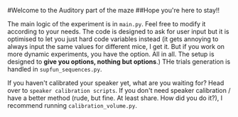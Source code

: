 #Welcome to the Auditory part of the maze
##Hope you're here to stay!!



The main logic of the experiment is in `main.py`. Feel free to modify it according to your needs. The code is designed to ask for user input but it is optimised to let you just hard code variables instead (it gets annoying to always input the same values for different mice, I get it. But if you work on more dynamic experiments, you have the option. All in all. The setup is designed to **give you options, nothing but options**.) 
THe trials generation is handled in `supfun_sequences.py`. 

If you haven't calibrated your speaker yet, what are you waiting for? Head over to `speaker calibration scripts`. 
If you don't need speaker calibration / have a better method (rude, but fine. At least share. How did you do it?), I recommend running `calibration_volume.py`.
